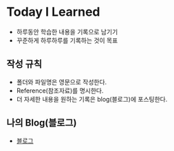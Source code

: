 # Today I Learned
- 하루동안 학습한 내용을 기록으로 남기기
- 꾸준하게 하루하루를 기록하는 것이 목표

## 작성 규칙
- 폴더와 파일명은 영문으로 작성한다.
- Reference(참조자료)를 명시한다.
- 더 자세한 내용을 원하는 기록은 blog(블로그)에 포스팅한다.

## 나의 Blog(블로그)
- [블로그](https://blog.naver.com/guswl409)
